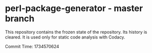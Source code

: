 # perl-package-generator - master branch

This repository contains the frozen state of the repository.
Its history is cleared. It is used only for static code
analysis with Codacy.

Commit Time: 1734570624